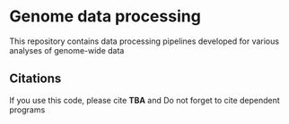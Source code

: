 # Genome data processing
This repository contains data processing pipelines developed for various analyses of genome-wide data

## Citations
If you use this code, please cite
**TBA**
and
Do not forget to cite dependent programs
